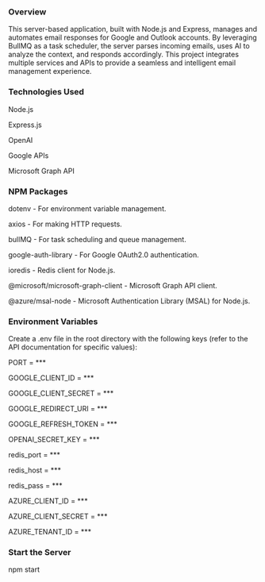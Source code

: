 ### Overview
This server-based application, built with Node.js and Express, manages and automates email responses for Google and Outlook accounts. By leveraging BullMQ as a task scheduler, the server parses incoming emails, uses AI to analyze the context, and responds accordingly. This project integrates multiple services and APIs to provide a seamless and intelligent email management experience.

### Technologies Used
Node.js

Express.js

OpenAI

Google APIs

Microsoft Graph API

### NPM Packages
dotenv - For environment variable management.

axios - For making HTTP requests.

bullMQ - For task scheduling and queue management.

google-auth-library - For Google OAuth2.0 authentication.

ioredis - Redis client for Node.js.

@microsoft/microsoft-graph-client - Microsoft Graph API client.

@azure/msal-node - Microsoft Authentication Library (MSAL) for Node.js.

### Environment Variables
Create a .env file in the root directory with the following keys (refer to the API documentation for specific values):

PORT = ***

GOOGLE_CLIENT_ID = ***

GOOGLE_CLIENT_SECRET = ***

GOOGLE_REDIRECT_URI = ***

GOOGLE_REFRESH_TOKEN = ***

OPENAI_SECRET_KEY = ***

redis_port = ***

redis_host = ***

redis_pass = ***

AZURE_CLIENT_ID = ***

AZURE_CLIENT_SECRET = *** 

AZURE_TENANT_ID = ***

### Start the Server 

npm start

